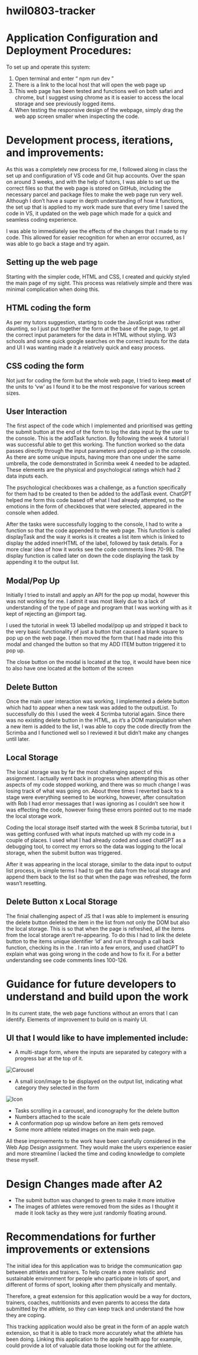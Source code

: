 # hwil0803-tracker

# Application Configuration and Deployment Procedures:
To set up and operate this system: 

1.	Open terminal and enter “ npm run dev ”
2.	There is a link to the local host that will open the web page up 
3.	This web page has been tested and functions well on both safari and chrome, but I suggest using chrome as it is easier to access the local storage and see previously logged items. 
4.	When testing the responsive design of the webpage, simply drag the web app screen smaller when inspecting the code. 

# Development process, iterations, and improvements: 

As this was a completely new process for me, I followed along in class the set up and configuration of VS code and Git hup accounts. Over the span on around 3 weeks, and with the help of tutors, I was able to set up the correct files so that the web page is stored on GitHub, including the necessary parcel and package files to make the web page run very well. Although I don’t have a super in depth understanding of how it functions, the set up that is applied to my work made sure that every time I saved the code in VS, it updated on the web page which made for a quick and seamless coding experience. 

I was able to immediately see the effects of the changes that I made to my code. This allowed for easier recognition for when an error occurred, as I was able to go back a stage and try again. 

## Setting up the web page

Starting with the simpler code, HTML and CSS, I created and quickly styled the main page of my sight. This process was relatively simple and there was minimal complication when doing this. 

## HTML coding the form

As per my tutors suggestion, starting to code the JavaScript was rather daunting, so I just put together the form at the base of the page, to get all the correct input parameters for the data in HTML without styling. W3 schools and some quick google searches on the correct inputs for the data and UI I was wanting made it a relatively quick and easy process. 

## CSS coding the form
Not just for coding the form but the whole web page, I tried to keep **most** of the units to ‘vw’ as I found it to be the most responsive for various screen sizes.

## User Interaction
The first aspect of the code which I implemented and prioritised was getting the submit button at the end of the form to log the data input by the user to the console. This is the addTask function. By following the week 4 tutorial I was successful able to get this working. The function worked so the data passes directly through the input parameters and popped up in the console. As there are some unique inputs, having more than one under the same umbrella, the code demonstrated in Scrimba week 4 needed to be adapted. These elements are the physical and psychological ratings which had 2 data inputs each. 

The psychological checkboxes was a challenge, as a function specifically for them had to be created to then be added to the addTask event. ChatGPT helped me form this code based off what I had already attempted, so the emotions in the form of checkboxes that were selected, appeared in the console when added. 

After the tasks were successfully logging to the console, I had to write a function so that the code appended to the web page. This function is called displayTask and the way it works is it creates a list item which is linked to display the added innerHTML of the label, followed by task details. For a more clear idea of how it works see the code comments lines 70-98. The display function is called later on down the code displaying the task by appending it to the output list. 

## Modal/Pop Up
Initially I tried to install and apply an API for the pop up modal, however this was not working for me. I admit it was most likely due to a lack of understanding of the type of page and program that I was working with as it kept of rejecting an @import tag. 

I used the tutorial in week 13 labelled modal/pop up and stripped it back to the very basic functionality of just a button that caused a blank square to pop up on the web page. I then moved the form that I had made into this modal and changed the button so that my ADD ITEM button triggered it to pop up. 

The close button on the modal is located at the top, it would have been nice to also have one located at the bottom of the screen 

## Delete Button
Once the main user interaction was working, I implemented a delete button which had to appear when a new task was added to the outputList. To successfully do this I used the week 4 Scrimba tutorial again. Since there was no existing delete button in the HTML, as it’s a DOM manipulation when a new item is added to the list, I was able to copy the code directly from the Scrimba and I functioned well so I reviewed it but didn’t make any changes until later. 

## Local Storage 
The local storage was by far the most challenging aspect of this assignment. I actually went back in progress when attempting this as other aspects of my code stopped working, and there was so much change I was losing track of what was going on. About three times I reverted back to a stage were everything seemed to be working, however, after consultation with Rob I had error messages that I was ignoring as I couldn’t see how it was effecting the code, however fixing these errors pointed out to me made the local storage work. 

Coding the local storage itself started with the week 8 Scrimba tutorial, but I was getting confused with what inputs matched up with my code in a couple of places. I used what I had already coded and used chatGPT as a debugging tool, to correct my errors so the data was logging to the local storage, when the submit button was triggered. 

After it was appearing in the local storage, similar to the data input to output list process, in simple terms I had to get the data from the local storage and append them back to the list so that when the page was refreshed, the form wasn’t resetting. 


## Delete Button x Local Storage
The finial challenging aspect of JS that I was able to implement is ensuring the delete button deleted the item in the list from not only the DOM but also the local storage. This is so that when the page is refreshed, all the items from the local storage aren’t re-appearing. To do this I had to link the delete button to the items unique identifier ‘id’ and run it through a call back function, checking its in the . I ran into a few errors, and used chatGPT to explain what was going wrong in the code and how to fix it. For a better understanding see code comments lines 100-126. 

# Guidance for future developers to understand and build upon the work
In its current state, the web page functions without an errors that I can identify. Elements of improvement to build on is mainly UI. 

## UI that I would like to have implemented include: 

- A multi-stage form, where the inputs are separated by category with a progress bar at the top of it. 

![Carousel](/Users/hollywills/Desktop/DECO2017/hwil0803-tracker/public/images/carousel.png)

- A small icon/image to be displayed on the output list, indicating what category they selected in the form

![Icon](/.images/icon.png)

- Tasks scrolling in a carousel, and iconography for the delete button 
- Numbers attached to the scale
- A conformation pop up window before an item gets removed 
- Some more athlete related images on the main web page. 

All these improvements to the work have been carefully considered in the Web App Design assignment. They would make the users experience easier and more streamline I lacked the time and coding knowledge to complete these myself. 

# Design Changes made after A2
-	The submit button was changed to green to make it more intuitive 
-	The images of athletes were removed from the sides as I thought it made it look tacky as they were just    randomly floating around. 

# Recommendations for further improvements or extensions
The initial idea for this application was to bridge the communication gap between athletes and trainers. To help create a more realistic and sustainable environment for people who participate in lots of sport, and different of forms of sport, looking after them physically and mentally. 

Therefore, a great extension for this application would be a way for doctors, trainers, coaches, nutritionists and even parents to access the data submitted by the athlete, so they can keep track and understand the how they are coping. 

This tracking application would also be great in the form of an apple watch extension, so that it is able to track more accurately what the athlete has been doing. Linking this application to the apple health app for example, could provide a lot of valuable data those looking out for the athlete. 






